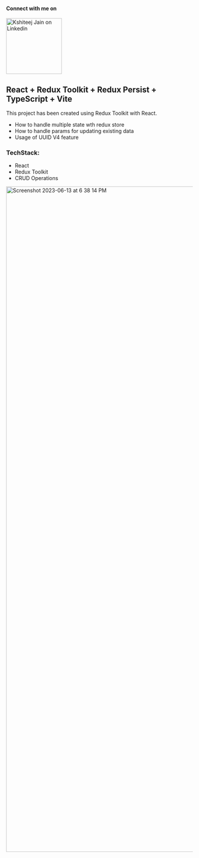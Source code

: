 

#### Connect with me on

[<img alt="Kshiteej Jain on Linkedin" width="150" src="https://user-images.githubusercontent.com/10721667/213983686-6f6b2612-41b7-4c48-a4be-d62c44302412.svg" />](https://www.linkedin.com/in/kshiteejjain/)


## React + Redux Toolkit + Redux Persist + TypeScript + Vite
This project has been created using Redux Toolkit with React.
 - How to handle multiple state wth redux store
 - How to handle params for updating existing data
 - Usage of UUID V4 feature

### TechStack:
 - React
 - Redux Toolkit
 - CRUD Operations
 

<img width="1792" alt="Screenshot 2023-06-13 at 6 38 14 PM" src="https://github.com/kshiteejjain/React-Redux-Notes-Maker/assets/10721667/7ea9396f-143e-4b35-8460-3079bd7c5ab5">

